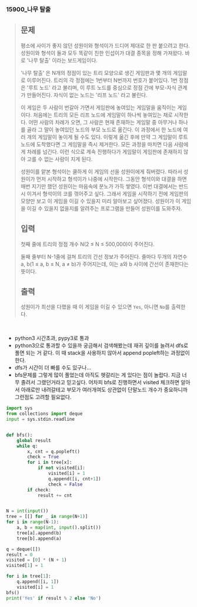 ### 15900_나무 탈출

> ## 문제
>
> 평소에 사이가 좋지 않던 성원이와 형석이가 드디어 제대로 한 판 붙으려고 한다. 성원이와 형석이 둘과 모두 똑같이 친한 인섭이가 대결 종목을 정해 가져왔다. 바로 '나무 탈출' 이라는 보드게임이다.
>
> '나무 탈출' 은 N개의 정점이 있는 트리 모양으로 생긴 게임판과 몇 개의 게임말로 이루어진다. 트리의 각 정점에는 1번부터 N번까지 번호가 붙어있다. 1번 정점은 '루트 노드' 라고 불리며, 이 루트 노드를 중심으로 정점 간에 부모-자식 관계가 만들어진다. 자식이 없는 노드는 '리프 노드' 라고 불린다.
>
> 이 게임은 두 사람이 번갈아 가면서 게임판에 놓여있는 게임말을 움직이는 게임이다. 처음에는 트리의 모든 리프 노드에 게임말이 하나씩 놓여있는 채로 시작한다. 어떤 사람의 차례가 오면, 그 사람은 현재 존재하는 게임말 중 아무거나 하나를 골라 그 말이 놓여있던 노드의 부모 노드로 옮긴다. 이 과정에서 한 노드에 여러 개의 게임말이 놓이게 될 수도 있다. 이렇게 옮긴 후에 만약 그 게임말이 루트 노드에 도착했다면 그 게임말을 즉시 제거한다. 모든 과정을 마치면 다음 사람에게 차례를 넘긴다. 이런 식으로 계속 진행하다가 게임말이 게임판에 존재하지 않아 고를 수 없는 사람이 지게 된다.
>
> 성원이를 얕본 형석이는 쿨하게 이 게임의 선을 성원이에게 줘버렸다. 따라서 성원이가 먼저 시작하고 형석이가 나중에 시작한다. 그동안 형석이와 대결을 하면 매번 지기만 했던 성원이는 마음속에 분노가 가득 쌓였다. 이번 대결에서는 반드시 이겨서 형석이의 코를 꺾어주고 싶다. 그래서 게임을 시작하기 전에 게임판의 모양만 보고 이 게임을 이길 수 있을지 미리 알아보고 싶어졌다. 성원이가 이 게임을 이길 수 있을지 없을지를 알려주는 프로그램을 만들어 성원이를 도와주자.
>  
>
> ## 입력
>
> 첫째 줄에 트리의 정점 개수 N(2 ≤ N ≤ 500,000)이 주어진다.
>
> 둘째 줄부터 N-1줄에 걸쳐 트리의 간선 정보가 주어진다. 줄마다 두개의 자연수 a, b(1 ≤ a, b ≤ N, a ≠ b)가 주어지는데, 이는 a와 b 사이에 간선이 존재한다는 뜻이다.
>
> ## 출력
>
> 성원이가 최선을 다했을 때 이 게임을 이길 수 있으면 `Yes`, 아니면 `No`를 출력한다.

<br>

- python3 시간초과, pypy3로 통과
- python3으로 통과할 수 있을까 궁금해서 검색해봤는데 재귀 깊이를 늘려서 dfs로 풀면 되는 거 같다. 이 때 stack을 사용하지 않아서 append popleft하는 과정없이 한다. 
- dfs가 시간이 더 빠를 수도 있구나... 
- bfs문제를 그렇게 많이 풀었는데 아직도 헷갈리는 게 있다는 점이 놀랍다. 지금 너무 졸려서 그랬던거라고 믿고싶다. 어차피 bfs로 진행하면서 visited 체크하면 알아서 아래로만 내려갈테고 부모가 여러개여도 상관없이 단말노드 개수가 중요하니까 그런점도 고려할 필요없다.

```python
import sys
from collections import deque
input = sys.stdin.readline


def bfs():
    global result
    while q:
        x, cnt = q.popleft()
        check = True
        for i in tree[x]:
            if not visited[i]:
                visited[i] = 1
                q.append([i, cnt+1])
                check = False
        if check:
            result += cnt


N = int(input())
tree = [[] for _ in range(N+1)]
for i in range(N-1):
    a, b = map(int, input().split())
    tree[a].append(b)
    tree[b].append(a)

q = deque([])
result = 0
visited = [0] * (N + 1)
visited[1] = 1

for i in tree[1]:
    q.append([i, 1])
    visited[i] = 1
bfs()
print('Yes' if result % 2 else 'No')
```

